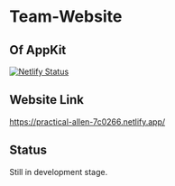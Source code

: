 # Team-Website
## Of AppKit
[![Netlify Status](https://api.netlify.com/api/v1/badges/16a4374a-f6c1-4a40-82dd-ac9cb695215b/deploy-status)](https://app.netlify.com/sites/practical-allen-7c0266/deploys)

## Website Link
https://practical-allen-7c0266.netlify.app/

## Status
Still in development stage.